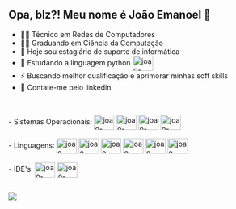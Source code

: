 ## Opa, blz?! Meu nome é João Emanoel 👋


- 👨‍🎓 Técnico em Redes de Computadores
- 👨‍💻 Graduando em Ciência da Computação
- 🔭 Hoje sou estagiário de suporte de informática
- 🌱 Estudando a linguagem python  <img align="center" alt="joao-Python" height="30" width="40" src="https://cdn.jsdelivr.net/gh/devicons/devicon@latest/icons/python/python-original.svg" />
- ⚡ Buscando melhor qualificação e aprimorar minhas soft skills
- 💬 Contate-me pelo linkedin
##
<div style="display: inline_block"><br>
   - Sistemas Operacionais: <img align="center" alt="joao-Windows" height="30" width="40" src="https://cdn.jsdelivr.net/gh/devicons/devicon@latest/icons/windows11/windows11-original.svg" /> 
   <img align="center" alt="joao-Linux" height="30" width="40" src="https://cdn.jsdelivr.net/gh/devicons/devicon@latest/icons/linux/linux-original.svg" />
   <img align="center" alt="joao-Debian" height="30" width="40" src="https://cdn.jsdelivr.net/gh/devicons/devicon@latest/icons/debian/debian-original.svg" /> 
   <img align="center" alt="joao-Ubuntu" height="30" width="40" src="https://cdn.jsdelivr.net/gh/devicons/devicon@latest/icons/ubuntu/ubuntu-original.svg" /> <br><br>
   - Linguagens: <img align="center" alt="joao-Python" height="30" width="40" src="https://cdn.jsdelivr.net/gh/devicons/devicon@latest/icons/python/python-original.svg" />
   <img align="center" alt="joao-C++" height="30" width="40" src="https://cdn.jsdelivr.net/gh/devicons/devicon@latest/icons/cplusplus/cplusplus-original.svg" />
   <img align="center" alt="joao-HTML5" height="30" width="40" src="https://cdn.jsdelivr.net/gh/devicons/devicon@latest/icons/html5/html5-original.svg" />
   <img align="center" alt="joao-CSS3" height="30" width="40" src="https://cdn.jsdelivr.net/gh/devicons/devicon@latest/icons/css3/css3-original.svg" />
   <img align="center" alt="joao-JavaScript" height="30" width="40" src="https://cdn.jsdelivr.net/gh/devicons/devicon@latest/icons/javascript/javascript-plain.svg" />
   <img align="center" alt="joao-Bootstrap" height="30" width="40" src="https://cdn.jsdelivr.net/gh/devicons/devicon@latest/icons/bootstrap/bootstrap-original.svg" /> <br><br>
   - IDE's: <img align="center" alt="joao-Pycharm" height="30" width="40" src="https://cdn.jsdelivr.net/gh/devicons/devicon@latest/icons/pycharm/pycharm-original.svg" />
   <img align="center" alt="joao-Vscode" height="30" width="40" src="https://cdn.jsdelivr.net/gh/devicons/devicon@latest/icons/vscode/vscode-original.svg" />
</div>

##

<div>
  <a href="https://www.linkedin.com/in/joaojustino21/" target="_blank"><img src="https://img.shields.io/badge/LinkedIn-0077B5?style=for-the-badge&logo=linkedin&logoColor=white" target="_blank"></a>
</div> 
  


          



